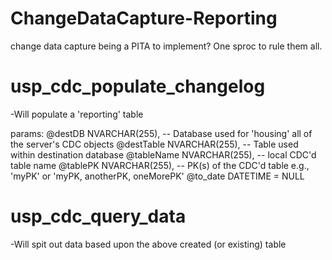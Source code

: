 # ChangeDataCapture-Reporting

change data capture being a PITA to implement? One sproc to rule them all.

# usp_cdc_populate_changelog
-Will populate a 'reporting' table 

params: 
@destDB NVARCHAR(255), -- Database used for 'housing' all of the server's CDC objects 
@destTable NVARCHAR(255), -- Table used within destination database
@tableName NVARCHAR(255),  -- local CDC'd table name
@tablePK NVARCHAR(255), -- PK(s) of the CDC'd table e.g., 'myPK' or 'myPK, anotherPK, oneMorePK'
@to_date DATETIME = NULL

# usp_cdc_query_data
-Will spit out data based upon the above created (or existing) table

